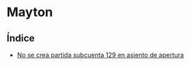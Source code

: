 # Mayton

## Índice
  * [No se crea partida subcuenta 129 en asiento de apertura](./subcuenta129.md)  
